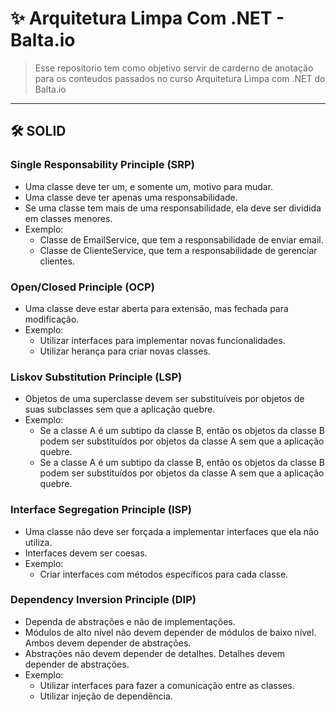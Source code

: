 # ✨ Arquitetura Limpa Com .NET - Balta.io

> Esse repositorio tem como objetivo servir de carderno de anotação para os
conteudos passados no curso Arquitetura Limpa com .NET do Balta.io

---

## 🛠️ SOLID

### Single Responsability Principle (SRP)
- Uma classe deve ter um, e somente um, motivo para mudar.
- Uma classe deve ter apenas uma responsabilidade.
- Se uma classe tem mais de uma responsabilidade, ela deve ser dividida em classes menores.
- Exemplo: 
    - Classe de EmailService, que tem a responsabilidade de enviar email.
    - Classe de ClienteService, que tem a responsabilidade de gerenciar clientes.

### Open/Closed Principle (OCP)
- Uma classe deve estar aberta para extensão, mas fechada para modificação.
- Exemplo:
    - Utilizar interfaces para implementar novas funcionalidades.
    - Utilizar herança para criar novas classes.

### Liskov Substitution Principle (LSP)
- Objetos de uma superclasse devem ser substituíveis por objetos de suas subclasses sem que a aplicação quebre.
- Exemplo:
    - Se a classe A é um subtipo da classe B, então os objetos da classe B podem ser substituídos por objetos da classe A sem que a aplicação quebre.
    - Se a classe A é um subtipo da classe B, então os objetos da classe B podem ser substituídos por objetos da classe A sem que a aplicação quebre.
  
### Interface Segregation Principle (ISP)
- Uma classe não deve ser forçada a implementar interfaces que ela não utiliza.
- Interfaces devem ser coesas.
- Exemplo:
    - Criar interfaces com métodos específicos para cada classe.

### Dependency Inversion Principle (DIP)
- Dependa de abstrações e não de implementações.
- Módulos de alto nível não devem depender de módulos de baixo nível. Ambos devem depender de abstrações.
- Abstrações não devem depender de detalhes. Detalhes devem depender de abstrações.
- Exemplo:
    - Utilizar interfaces para fazer a comunicação entre as classes.
    - Utilizar injeção de dependência.
